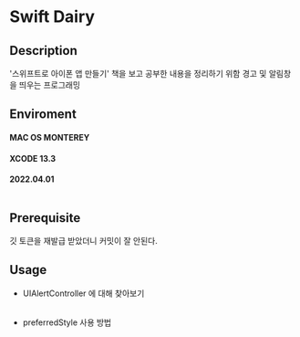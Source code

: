 # Swift Dairy

## Description
'스위프트로 아이폰 앱 만들기' 책을 보고 공부한 내용을 정리하기 위함
경고 및 알림창을 띄우는 프로그래밍


## Enviroment
#### MAC OS MONTEREY
#### XCODE 13.3
#### 2022.04.01 <br></br>

## Prerequisite
깃 토큰을 재발급 받았더니 커밋이 잘 안된다.
  

## Usage
- UIAlertController 에 대해 찾아보기
<br></br>

- preferredStyle 사용 방법



